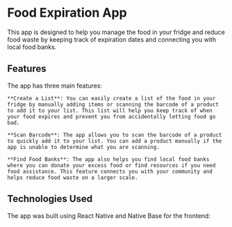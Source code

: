# Food Expiration App

This app is designed to help you manage the food in your fridge and reduce food waste by keeping track of expiration dates and connecting you with local food banks.

## Features

The app has three main features:

    **Create a List**: You can easily create a list of the food in your fridge by manually adding items or scanning the barcode of a product to add it to your list. This list will help you keep track of when your food expires and prevent you from accidentally letting food go bad.

    **Scan Barcode**: The app allows you to scan the barcode of a product to quickly add it to your list. You can add a product manually if the app is unable to determine what you are scanning.

    **Find Food Banks**: The app also helps you find local food banks where you can donate your excess food or find resources if you need food assistance. This feature connects you with your community and helps reduce food waste on a larger scale.

## Technologies Used

The app was built using React Native and Native Base for the frontend: